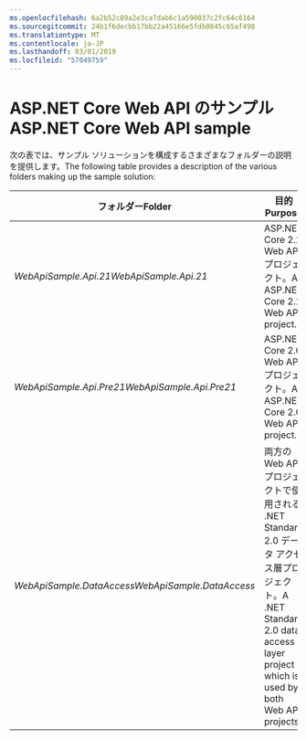 ```yaml
---
ms.openlocfilehash: 6a2b52c89a2e3ca7dab6c1a590037c2fc64c6164
ms.sourcegitcommit: 24b1f6decbb17bb22a45166e5fdb0845c65af498
ms.translationtype: MT
ms.contentlocale: ja-JP
ms.lasthandoff: 03/01/2019
ms.locfileid: "57049759"
---
```

# <a name="aspnet-core-web-api-sample"></a><span data-ttu-id="8807a-101">ASP.NET Core Web API のサンプル</span><span class="sxs-lookup"><span data-stu-id="8807a-101">ASP.NET Core Web API sample</span></span>

<span data-ttu-id="8807a-102">次の表では、サンプル ソリューションを構成するさまざまなフォルダーの説明を提供します。</span><span class="sxs-lookup"><span data-stu-id="8807a-102">The following table provides a description of the various folders making up the sample solution:</span></span>


|              <span data-ttu-id="8807a-103">フォルダー</span><span class="sxs-lookup"><span data-stu-id="8807a-103">Folder</span></span>              |                                        <span data-ttu-id="8807a-104">目的</span><span class="sxs-lookup"><span data-stu-id="8807a-104">Purpose</span></span>                                        |
|----------------------------------|---------------------------------------------------------------------------------------|
|   <span data-ttu-id="8807a-105"><em>WebApiSample.Api.21</em></span><span class="sxs-lookup"><span data-stu-id="8807a-105"><em>WebApiSample.Api.21</em></span></span>   |                         <span data-ttu-id="8807a-106">ASP.NET Core 2.1 Web API プロジェクト。</span><span class="sxs-lookup"><span data-stu-id="8807a-106">An ASP.NET Core 2.1 Web API project.</span></span>                          |
| <span data-ttu-id="8807a-107"><em>WebApiSample.Api.Pre21</em></span><span class="sxs-lookup"><span data-stu-id="8807a-107"><em>WebApiSample.Api.Pre21</em></span></span>  |                         <span data-ttu-id="8807a-108">ASP.NET Core 2.0 Web API プロジェクト。</span><span class="sxs-lookup"><span data-stu-id="8807a-108">An ASP.NET Core 2.0 Web API project.</span></span>                          |
| <span data-ttu-id="8807a-109"><em>WebApiSample.DataAccess</em></span><span class="sxs-lookup"><span data-stu-id="8807a-109"><em>WebApiSample.DataAccess</em></span></span> | <span data-ttu-id="8807a-110">両方の Web API プロジェクトで使用される .NET Standard 2.0 データ アクセス層プロジェクト。</span><span class="sxs-lookup"><span data-stu-id="8807a-110">A .NET Standard 2.0 data access layer project which is used by both Web API projects.</span></span> |

